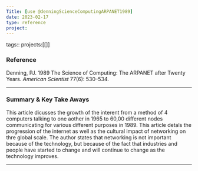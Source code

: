 ```yaml
---
Title: [use @denningScienceComputingARPANET1989]
date: 2023-02-17
type: reference
project:
---
```


tags::
projects:[[]]

### Reference 

Denning, PJ. 1989 The Science of Computing: The ARPANET after Twenty Years. _American Scientist_ 77(6): 530–534.


---

### Summary & Key Take Aways

This article dicusses the growth of the interent from a method of 4 computers talking to one aother in 1965 to 60,00 different nodes communicating for various different purposes in 1989. This article detals the progression of the internet as well as the cultural impact of networking on thre global scale. The author states that networking is not important because of the technology, but because of the fact that industries and people have started to change and will continue to change as the technology improves. 

--- 

